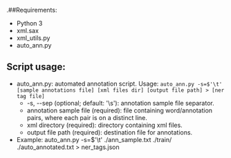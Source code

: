 .##Requirements:
* Python 3
* xml.sax
* xml_utils.py
* auto_ann.py

## Script usage:
* auto_ann.py: automated annotation script. Usage: ```auto_ann.py -s=$'\t' [sample annotations file] [xml files dir] [output file path] > [ner tag file] ```
    * -s, --sep (optional; default: '\s'): annotation sample file separator. 
    * annotation sample file (required): file containing word/annotation pairs, where each pair is on a distinct line. 
    * xml directory (required): directory containing xml files.
    * output file path (required): destination file for annotations.
* Example: auto_ann.py -s=$'\t' ./ann_sample.txt ./train/ ./auto_annotated.txt > ner_tags.json

